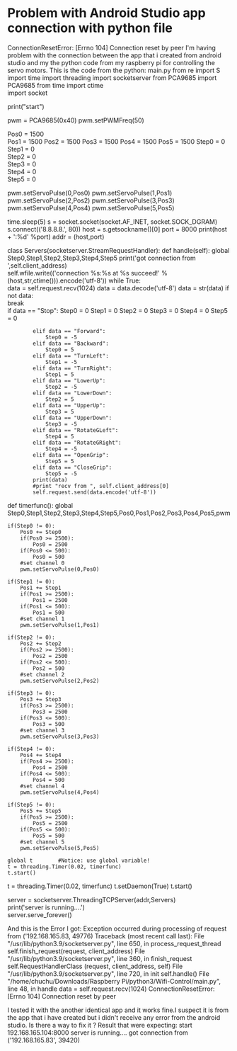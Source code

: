 
# Problem with Android Studio app connection with python file

ConnectionResetError: [Errno 104] Connection reset by peer
I'm having problem with the connection between the app that i created from android studio and my the python code from my raspberry pi for controlling the servo motors.
This is the code from the python:
main.py
from re import S
import time
import threading
import socketserver 
from PCA9685 import PCA9685
from time import ctime  
import socket

print("start")

pwm = PCA9685(0x40)
pwm.setPWMFreq(50)

Pos0 = 1500  
Pos1 = 1500 
Pos2 = 1500 
Pos3 = 1500
Pos4 = 1500
Pos5 = 1500
Step0 = 0  
Step1 = 0  
Step2 = 0  
Step3 = 0  
Step4 = 0  
Step5 = 0  

pwm.setServoPulse(0,Pos0)
pwm.setServoPulse(1,Pos1)
pwm.setServoPulse(2,Pos2)
pwm.setServoPulse(3,Pos3)
pwm.setServoPulse(4,Pos4)
pwm.setServoPulse(5,Pos5)

time.sleep(5)
s = socket.socket(socket.AF_INET, socket.SOCK_DGRAM)
s.connect(('8.8.8.8.', 80))
host = s.getsockname()[0]
port = 8000
print(host + ':%d' %port)
addr = (host,port)  
    
class Servers(socketserver.StreamRequestHandler): 
    def handle(self): 
        global Step0,Step1,Step2,Step3,Step4,Step5
        print('got connection from ',self.client_address)  
        self.wfile.write(('connection %s:%s at %s succeed!' % (host,str,ctime())).encode('utf-8')) 
        while True:  
            data = self.request.recv(1024)
            data = data.decode('utf-8')
            data = str(data)
            if not data:   
                break  
            if data == "Stop":
                Step0 = 0
                Step1 = 0
                Step2 = 0
                Step3 = 0
                Step4 = 0
                Step5 = 0

            elif data == "Forward":
                Step0 = -5
            elif data == "Backward":
                Step0 = 5
            elif data == "TurnLeft":
                Step1 = -5
            elif data == "TurnRight":
                Step1 = 5
            elif data == "LowerUp":
                Step2 = -5
            elif data == "LowerDown":
                Step2 = 5
            elif data == "UpperUp":
                Step3 = 5
            elif data == "UpperDown":
                Step3 = -5
            elif data == "RotateGLeft":
                Step4 = 5
            elif data == "RotateGRight":
                Step4 = -5
            elif data == "OpenGrip":
                Step5 = 5
            elif data == "CloseGrip":
                Step5 = -5
            print(data)   
            #print "recv from ", self.client_address[0]  
            self.request.send(data.encode('utf-8'))  
                
def timerfunc():
    global Step0,Step1,Step2,Step3,Step4,Step5,Pos0,Pos1,Pos2,Pos3,Pos4,Pos5,pwm

    if(Step0 != 0):
        Pos0 += Step0
        if(Pos0 >= 2500): 
            Pos0 = 2500
        if(Pos0 <= 500):
            Pos0 = 500
        #set channel 0
        pwm.setServoPulse(0,Pos0)    
            
    if(Step1 != 0):
        Pos1 += Step1
        if(Pos1 >= 2500): 
            Pos1 = 2500
        if(Pos1 <= 500):
            Pos1 = 500
        #set channel 1
        pwm.setServoPulse(1,Pos1)   
        
    if(Step2 != 0):
        Pos2 += Step2
        if(Pos2 >= 2500): 
            Pos2 = 2500
        if(Pos2 <= 500):
            Pos2 = 500
        #set channel 2
        pwm.setServoPulse(2,Pos2)   
        
    if(Step3 != 0):
        Pos3 += Step3
        if(Pos3 >= 2500): 
            Pos3 = 2500
        if(Pos3 <= 500):
            Pos3 = 500
        #set channel 3
        pwm.setServoPulse(3,Pos3) 

    if(Step4 != 0):
        Pos4 += Step4
        if(Pos4 >= 2500): 
            Pos4 = 2500
        if(Pos4 <= 500):
            Pos4 = 500
        #set channel 4
        pwm.setServoPulse(4,Pos4) 

    if(Step5 != 0):
        Pos5 += Step5
        if(Pos5 >= 2500): 
            Pos5 = 2500
        if(Pos5 <= 500):
            Pos5 = 500
        #set channel 5
        pwm.setServoPulse(5,Pos5)   

    global t        #Notice: use global variable!
    t = threading.Timer(0.02, timerfunc)
    t.start()

t = threading.Timer(0.02, timerfunc)
t.setDaemon(True)
t.start()

server = socketserver.ThreadingTCPServer(addr,Servers)  
print('server is running....')  
server.serve_forever()  

And this is the Error I got:
Exception occurred during processing of request from ('192.168.165.83, 49776) 
Traceback (most recent call last):
File "/usr/lib/python3.9/socketserver.py", line 650, in process_request_thread
    self.finish_request(request, client_address)
File "/usr/lib/python3.9/socketserver.py", line 360, in finish_request
    self.RequestHandlerClass (request, client_address, self)
File "/usr/lib/python3.9/socketserver.py", line 720, in init
    self.handle()
File "/home/chuchu/Downloads/Raspberry Pi/python3/Wifi-Control/main.py", line 48, in handle 
    data = self.request.recv(1024)
ConnectionResetError: [Errno 104] Connection reset by peer

I tested it with the another identical app and it works fine.I suspect it is from the app that i have created but i didn't receive any error from the android studio.
Is there a way to fix it ?
Result that were expecting:
start
192.168.165.104:8000
server is running....
got connection from  ('192.168.165.83', 39420)


        